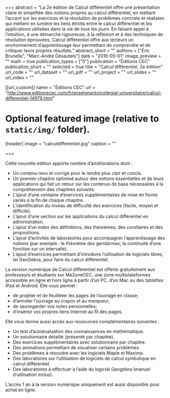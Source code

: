 +++
abstract = "La 2e édition de Calcul différentiel offre une présentation claire et simplifiée des notions propres au calcul différentiel, en mettant l’accent sur les exercices et la résolution de problèmes concrets et réalistes qui mettent en lumière les liens étroits entre le calcul différentiel et les applications utilisées dans la vie de tous les jours. En faisant appel à l’intuition, à une démarche rigoureuse, à la réflexion et à des techniques de résolution éprouvées, Calcul différentiel offre aux lecteurs un environnement d’apprentissage leur permettant de comprendre et de critiquer leurs propres résultats."
abstract_short = ""
authors = ["Éric Brunelle", "Marc-André Désautels"]
date = "2016-05-01"
image_preview = ""
math = true
publication_types = ["5"]
publication = "Éditions CEC"
publication_short = ""
selected = true
title = "Calcul différentiel, 2e édition"
url_code = ""
url_dataset = ""
url_pdf = ""
url_project = ""
url_slides = ""
url_video = ""

[[url_custom]]
name = "Éditions CEC"
url = "http://www.editionscec.com/fr/enseignants/collegial-universitaire/calcul-differentiel-14979.html"

# Optional featured image (relative to `static/img/` folder).
[header]
image = "calculdifferentiel.jpg"
caption = ""

+++

Cette nouvelle édition apporte nombre d’améliorations dont :

- Un contenu revu et corrigé pour le rendre plus clair et concis.
- Un premier chapitre optimisé autour des notions essentielles et de leurs applications qui fait un retour sur les contenus de base nécessaires à la compréhension des chapitres suivants.
- L’ajout d’une centaine d’exercices supplémentaires de mise en forme variés à la fin de chaque chapitre.
- L’identification du niveau de difficulté des exercices (facile, moyen et difficile).
- L’ajout d’une section sur les applications du calcul différentiel en administration.
- L’ajout d’un index des définitions, des théorèmes, des corollaires et des propositions.
- L’ajout d’activités de laboratoires pour accompagner l’apprentissage des notions (par exemple : le théorème des gendarmes; la continuité d’une fonction sur un intervalle).
- L’ajout d’exercices permettant d’introduire l’utilisation de logiciels libres, tel GeoGebra, pour faire du calcul différentiel.

La version numérique de Calcul différentiel  est offerte gratuitement aux professeurs et étudiants sur MaZoneCEC, une zone multiplateformes accessible en ligne et hors ligne à partir d’un PC, d’un Mac ou des tablettes iPad et Android.  Elle vous permet :

- de projeter et de feuilleter les pages de l’ouvrage en classe;
- d’annoter l’ouvrage au crayon et au marqueur;
- de sauvegarder vos notes personnelles;
- d’insérez vos propres liens Internet au fil des pages.

Elle vous donne aussi accès aux ressources complémentaires suivantes :

- Un test d’autoévaluation des connaissances en mathématique.
- Un solutionnaire détaillé (présenté par chapitre).
- Des exercices supplémentaires avec solutionnaire par chapitre.
- Des animations permettant de visualiser certains problèmes.
- Des problèmes à résoudre avec les logiciels Maple et Maxima.
- Des laboratoires sur l’utilisation de logiciels de calcul symbolique en calcul différentiel.
- Des laboratoires à effectuer à l’aide du logiciel Geogebra (manuel d’utilisation inclus).

L’accès 1 an à la version numérique uniquement est aussi disponible pour achat en ligne.
